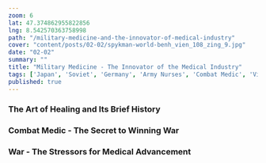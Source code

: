 ```yaml
--- 
zoom: 6
lat: 47.374862955822856
lng: 8.542570363758998
path: "/military-medicine-and-the-innovator-of-medical-industry"
cover: "content/posts/02-02/spykman-world-benh_vien_108_zing_9.jpg"
date: "02-02"
summary: ""
title: "Military Medicine - The Innovator of the Medical Industry"
tags: ['Japan', 'Soviet', 'Germany', 'Army Nurses', 'Combat Medic', 'Vietnam','Spykman World','Nicholas Spykman']  
published: true
---
```


### The Art of Healing and Its Brief History

### Combat Medic - The Secret to Winning War

### War - The Stressors for Medical Advancement
